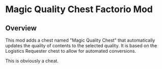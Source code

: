 # Magic Quality Chest Factorio Mod

## Overview

This mod adds a chest named "Magic Quality Chest" that automatically
updates the quality of contents to the selected quality.
It is based on the Logistics Requester chest to allow for automated
conversions.

This is obviously a cheat.
